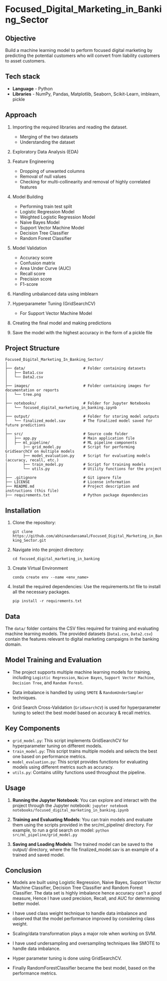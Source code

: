 # Focused_Digital_Marketing_in_Banking_Sector

## Objective
Build a machine learning model to perform focused digital marketing by predicting the potential customers who will convert from liability customers to asset customers.

## Tech stack
- **Language** - Python
- **Libraries** - NumPy, Pandas, Matplotlib, Seaborn, Scikit-Learn, imblearn, pickle

## Approach
1. Importing the required libraries and reading the dataset.
    * Merging of the two datasets
    * Understanding the dataset

2. Exploratory Data Analysis (EDA)

3. Feature Engineering
    * Dropping of unwanted columns
    * Removal of null values
    * Checking for multi-collinearity and removal of highly correlated features

4. Model Building
    * Performing train test split
    * Logistic Regression Model
    * Weighted Logistic Regression Model
    * Naive Bayes Model
    * Support Vector Machine Model
    * Decision Tree Classifier
    * Random Forest Classifier

5. Model Validation
    * Accuracy score
    * Confusion matrix
    * Area Under Curve (AUC)
    * Recall score
    * Precision score
    * F1-score

6. Handling unbalanced data using imblearn

7. Hyperparameter Tuning (GridSearchCV)
    * For Support Vector Machine Model

8. Creating the final model and making predictions

9. Save the model with the highest accuracy in the form of a pickle file

## Project Structure
```
Focused_Digital_Marketing_In_Banking_Sector/
│
├── data/                          # Folder containing datasets
│   ├── Data1.csv
│   └── Data2.csv
│
├── images/                        # Folder containing images for documentation or reports
│   └── tree.png
│
├── notebooks/                     # Folder for Jupyter Notebooks
│   └── focused_digital_marketing_in_banking.ipynb
│
├── output/                        # Folder for storing model outputs
│   └── finalized_model.sav        # The finalized model saved for future predictions
│
├── src/                           # Source code folder
│   ├── app.py                     # Main application file
│   ├── ml_pipeline/               # ML pipeline components
│       ├── grid_model.py          # Script for performing GridSearchCV on multiple models
│       ├── model_evaluation.py    # Script for evaluating models (accuracy, recall, etc.)
│       ├── train_model.py         # Script for training models
│       └── utils.py               # Utility functions for the project
│
├── .gitignore                     # Git ignore file
├── LICENSE                        # License information
├── README.md                      # Project description and instructions (this file)
├── requirements.txt               # Python package dependencies
```

## Installation
1. Clone the repository:

    ``git clone https://github.com/abhinandansamal/Focused_Digital_Marketing_in_Banking_Sector.git``

2. Navigate into the project directory:

    ``cd focused_digital_marketing_in_banking``

3. Create Virtual Environment

    ``conda create env --name <env_name>``

4. Install the required dependencies: Use the requirements.txt file to install all the necessary packages.

    ``pip install -r requirements.txt``


## Data
The `data/` folder contains the CSV files required for training and evaluating machine learning models. The provided datasets (`Data1.csv`, `Data2.csv`) contain the features relevant to digital marketing campaigns in the banking domain.

## Model Training and Evaluation
* The project supports multiple machine learning models for training, including `Logistic Regression`, `Naive Bayes`, `Support Vector Machine`, `Decision Tree`, and `Random Forest`.

* Data imbalance is handled by using `SMOTE` & `RandomUnderSampler` techniques. 

* Grid Search Cross-Validation (`GridSearchCV`) is used for hyperparameter tuning to select the best model based on accuracy & recall metrics.

## Key Components
- `grid_model.py`: This script implements GridSearchCV for hyperparameter tuning on different models.
- `train_model.py`: This script trains multiple models and selects the best one based on performance metrics.
- `model_evaluation.py`: This script provides functions for evaluating models using different metrics such as accuracy.
- `utils.py`: Contains utility functions used throughout the pipeline.

## Usage
1. **Running the Jupyter Notebook**: You can explore and interact with the project through the Jupyter notebook:
    ```jupyter notebook notebooks/focused_digital_marketing_in_banking.ipynb```

2. **Training and Evaluating Models**: You can train models and evaluate them using the scripts provided in the src/ml_pipeline/ directory. For example, to run a grid search on model:
    ```python src/ml_pipeline/grid_model.py```

3. **Saving and Loading Models**: The trained model can be saved to the output/ directory, where the file finalized_model.sav is an example of a trained and saved model.

## Conclusion

* Models are built using Logistic Regression, Naive Bayes, Support Vector Machine Classifier, Decision Tree Classifier and Random Forest Classifier. The data set is highly imbalance hence accuracy can't a good measure, Hence I have used precision, Recall, and AUC for determining better model.

* I have used class weight technique to handle data imbalance and observed that the model performance improved by considering class weight.

* Scaling/data transformation plays a major role when working on SVM.

* I have used undersampling and oversampling techniques like SMOTE to handle data imbalance.

* Hyper parameter tuning is done using GridSearchCV.

* Finally RandomForestClassifier became the best model, based on the performance metrics.